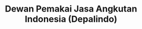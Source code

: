 ---
title: "Dewan Pemakai Jasa Angkutan Indonesia (Depalindo)"
description: "Modern web platform for the Indonesian Transportation Technology Association with member management and event coordination."
category: "Company Profile Website"
ctaLabel: "Visit Website"
ctaHref: "https://depalindo.com"
cover: "/assets/projects/depalindo.png"
featured: true
order: 1
year: 2025
stack: ["PHP", "Laravel", "MySQL", "Bootstrap", "JavaScript", "Git"]
details: "A comprehensive web platform for APTMI (Asosiasi Profesi Teknologi Transportasi Indonesia) that facilitates member registration, event management, news publishing, and organizational communications."
---